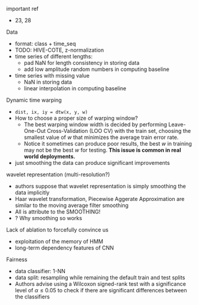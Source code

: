 important ref
* 23, 28

Data
* format: class + time_seq
* TODO: HIVE-COTE, z-normalization
* time series of different lengths:
  * pad NaN for length consistency in storing data
  * add low amplitude random numbers in computing baseline
* time series with missing value
  * NaN in storing data
  * linear interpolation in computing baseline

Dynamic time warping
* `dist, ix, iy = dtw(x, y, w)`
* How to choose a proper size of warping window?
  * The best warping window width is decided by performing Leave-One-Out Cross-Validation (LOO CV) with the train set, choosing the smallest value of $w$ that minimizes the average train error rate.
  * Notice it sometimes can produce poor results, the best $w$ in training may not be the best $w$ for testing. **This issue is common in real world deployments.**
* just smoothing the data can produce significant improvements

wavelet representation (multi-resolution?)
* authors suppose that wavelet representation is simply smoothing the data implicitly
* Haar wavelet transformation, Piecewise Aggerate Approximation are similar to the moving average filter smoothing
* All is attribute to the SMOOTHING!
* ? Why smoothing so works

Lack of ablation to forcefully convince us
* exploitation of the memory of HMM
* long-term dependency features of CNN

Fairness
* data classifier: 1-NN
* data split: resampling while remaining the default train and test splits
* Authors advise using a Wilcoxon signed-rank test with a significance level of $\alpha\leq0.05$ to check if there are significant differences between the classifiers